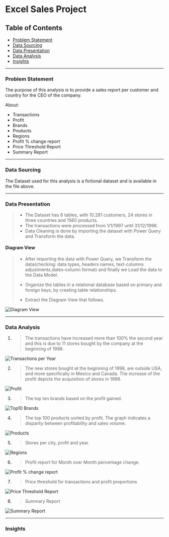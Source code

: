 # Excel Sales Project


## Table of Contents

* [Problem Statement](#problem-statement)
* [Data Sourcing](#data-sourcing)
* [Data Presentation](#data-presentation)
* [Data Analysis](#data-analysis)
* [Insights](#insights)
- - - -
### Problem Statement

The purpose of this analysis is to provide a sales report per customer and country for the CEO of the company.

About:
* Transactions
* Profit
* Brands
* Products
* Regions
* Profit % change report
* Price Threshold Report
* Summary Report


- - - -
### Data Sourcing

The Dataset used for this analysis is a fictional dataset  and is available in the file above.

- - - -

### Data Presentation

> * The Dataset has 6 tables, with 10.281 customers, 24 stores in three countries and 1560 products.
> * The transactions were processed from 1/1/1997 until 31/12/1998.
> * Data Cleaning is done by importing the dataset with Power Query and Transform the data.


#### Diagram View

  > * After importing the data with Power Query, we Transform the data(checking: data types, headers names, text-columns adjustments,dates-column format)
  > and finally we Load the data to the Data Model.
  >
  > * Organize the tables in a relational database based on primary and foreign keys, by creating table relationships.
  >   
  > * Extract the Diagram View that follows.

 ![Diagram View](https://github.com/RoulaNtinou/Excel/blob/2e9fdf2b83f882ebcde8f1467f514701958ae909/DiagramView.png)

- - - -
### Data Analysis


1. >  The transactions have increased more than 100% the second year and this is due to 11 stores bought by the company at the beginning of 1998.
 
  
  ![Transactions per Year](https://github.com/RoulaNtinou/Excel/blob/313b0f92253cd9068bee5cbe1cda1a0cd5a38dc2/Transactions.png)


2. > The new stores bought at the beginning of 1998, are outside USA, and more specifically in Mexico and Canada.
   > The increase of the profit depicts the acquisition of stores in 1998.	


  ![Profit](https://github.com/RoulaNtinou/Excel/blob/7d964af56d42ffde0bc633d8eae04b90264ad6b0/Profit.png)
 


3. > The top ten brands based on the profit gained.

 ![Top10 Brands](https://github.com/RoulaNtinou/Excel/blob/7e79938b66b092370592b21d39e2feb06a1b302c/TopBrands.png)
  
  
 



4. > The top 100 products sorted by profit.
   > The graph indicates a disparity between profitability and sales volume.	

![Products](https://github.com/RoulaNtinou/Excel/blob/7a51693037941635309d21b5619d695b4c437c02/Products.png)


5. > Stores per city, profit and year.
   >
   > 
 ![Regions](https://github.com/RoulaNtinou/Excel/blob/29ab2c3ffd74b95b2fa1848fb7978a79e5c0adf9/CitiesProfit.png)


6. > Profit report for Month over Month percentage change.

![Profit % change report](https://github.com/RoulaNtinou/Excel/blob/f514b0a05db5585e2bcbce2ebcd2e131b2202012/ProfitChange.png)

7. > Price threshold for transactions and profit proportions
   >
 ![Price Threshold Report](https://github.com/RoulaNtinou/Excel/blob/5d37a4343124cae0b24d032d8f0d25141b1e3efb/PriceThreshold.png)

8. > Summary Report
   > 
![Summary Report](https://github.com/RoulaNtinou/Excel/blob/988534207e5a02df28b4dac4212ae6d9d90be4de/SummaryTable.png)
   

- - - -

### Insights

